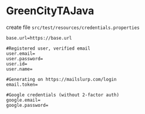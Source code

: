 # GreenCityTAJava


create file `src/test/resources/credentials.properties`

```properties
base.url=https://base.url

#Registered user, verified email
user.email=
user.password=
user.id=
user.name=

#Generating on https://mailslurp.com/login
email.token=

#Google credentials (without 2-factor auth)
google.email=
google.password=



```
